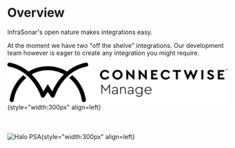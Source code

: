 # Overview

InfraSonar's open nature makes integrations easy.

At the moment we have two "off the shelve" integrations. Our development team however is eager to create any integration you might require.

![ConnectWise Manage](../images/connectwise_manage.png){style="width:300px" align=left}
<br><br><br><br>
![Halo PSA](https://usehalo.com/wp-content/uploads/2024/05/HaloPSA_RZ_SVG.svg){style="width:300px" align=left}










